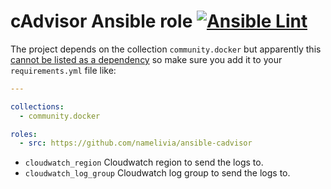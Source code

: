 # cAdvisor Ansible role [![Ansible Lint](https://github.com/namelivia/ansible-cadvisor/actions/workflows/ansible-lint.yml/badge.svg)](https://github.com/namelivia/ansible-cadvisor/actions/workflows/ansible-lint.yml)

The project depends on the collection `community.docker` but apparently this [cannot be listed as a dependency](https://github.com/ansible/ansible/issues/62847) so make sure you add it to your `requirements.yml` file like:

```yml
---

collections:
  - community.docker

roles:
  - src: https://github.com/namelivia/ansible-cadvisor
```

 - `cloudwatch_region` Cloudwatch region to send the logs to.
 - `cloudwatch_log_group` Cloudwatch log group to send the logs to.
